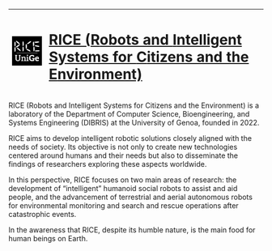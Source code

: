 
|<img src="../imgs/rice_lab_logo.png" width="200"/> |<h1><a href="https://rice.dibris.unige.it/">RICE (<strong>R</strong>obots and <strong>I</strong>ntelligent Systems for <strong>C</strong>itizens and the <strong>E</strong>nvironment)</a></h1>|
|:-:|:-|

RICE (Robots and Intelligent Systems for Citizens and the Environment) is a laboratory of the Department of Computer Science, Bioengineering, and Systems Engineering (DIBRIS) at the University of Genoa, founded in 2022.

RICE aims to develop intelligent robotic solutions closely aligned with the needs of society. Its objective is not only to create new technologies centered around humans and their needs but also to disseminate the findings of researchers exploring these aspects worldwide.

In this perspective, RICE focuses on two main areas of research: the development of “intelligent” humanoid social robots to assist and aid people, and the advancement of terrestrial and aerial autonomous robots for environmental monitoring and search and rescue operations after catastrophic events.

In the awareness that RICE, despite its humble nature, is the main food for human beings on Earth.

